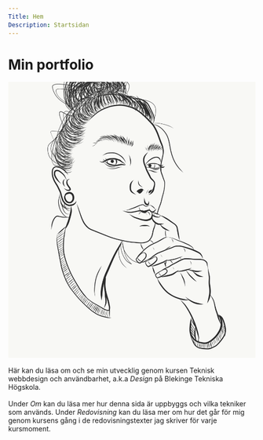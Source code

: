 ```yaml
---
Title: Hem
Description: Startsidan
---
```


Min portfolio
==========================

<img class="logo-img" src="assets/img/logo.png" alt="Logga klno20"/>


Här kan du läsa om och se min utvecklig genom kursen Teknisk webbdesign och användbarhet, a.k.a *Design* på Blekinge Tekniska Högskola.  
<br>
Under _Om_ kan du läsa mer hur denna sida är uppbyggs och vilka tekniker som används. Under _Redovisning_ kan du läsa mer om hur det går för mig genom kursens gång i de redovisningstexter jag skriver för varje kursmoment.

